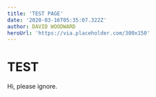 ```yaml
---
title: 'TEST PAGE'
date: '2020-03-16T05:35:07.322Z'
author: DAVID WOODWARD
heroUrl: 'https://via.placeholder.com/300x150'
---
```


# TEST

Hi, please ignore.
